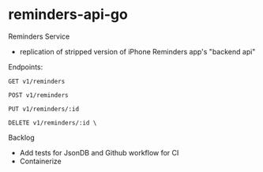 # reminders-api-go

Reminders Service
- replication of stripped version of iPhone Reminders app's "backend api"

Endpoints:

`GET v1/reminders`

`POST v1/reminders`

`PUT v1/reminders/:id`

`DELETE v1/reminders/:id \`

Backlog
- Add tests for JsonDB  and Github workflow for CI
- Containerize 
